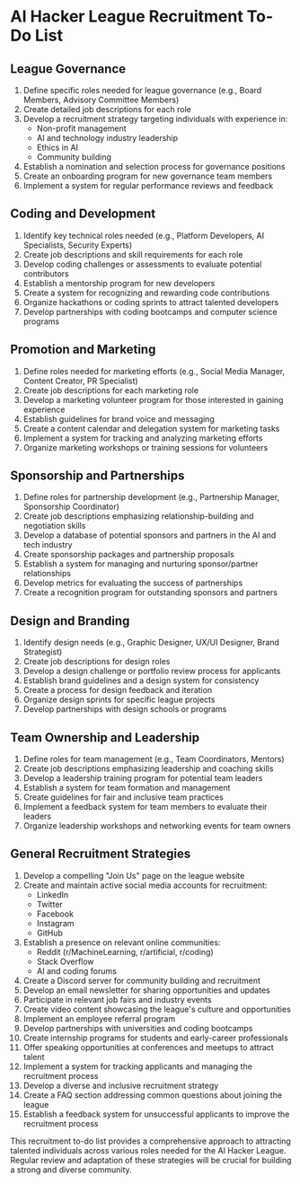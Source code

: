 # AI Hacker League Recruitment To-Do List

## League Governance
1. Define specific roles needed for league governance (e.g., Board Members, Advisory Committee Members)
2. Create detailed job descriptions for each role
3. Develop a recruitment strategy targeting individuals with experience in:
   - Non-profit management
   - AI and technology industry leadership
   - Ethics in AI
   - Community building
4. Establish a nomination and selection process for governance positions
5. Create an onboarding program for new governance team members
6. Implement a system for regular performance reviews and feedback

## Coding and Development
1. Identify key technical roles needed (e.g., Platform Developers, AI Specialists, Security Experts)
2. Create job descriptions and skill requirements for each role
3. Develop coding challenges or assessments to evaluate potential contributors
4. Establish a mentorship program for new developers
5. Create a system for recognizing and rewarding code contributions
6. Organize hackathons or coding sprints to attract talented developers
7. Develop partnerships with coding bootcamps and computer science programs

## Promotion and Marketing
1. Define roles needed for marketing efforts (e.g., Social Media Manager, Content Creator, PR Specialist)
2. Create job descriptions for each marketing role
3. Develop a marketing volunteer program for those interested in gaining experience
4. Establish guidelines for brand voice and messaging
5. Create a content calendar and delegation system for marketing tasks
6. Implement a system for tracking and analyzing marketing efforts
7. Organize marketing workshops or training sessions for volunteers

## Sponsorship and Partnerships
1. Define roles for partnership development (e.g., Partnership Manager, Sponsorship Coordinator)
2. Create job descriptions emphasizing relationship-building and negotiation skills
3. Develop a database of potential sponsors and partners in the AI and tech industry
4. Create sponsorship packages and partnership proposals
5. Establish a system for managing and nurturing sponsor/partner relationships
6. Develop metrics for evaluating the success of partnerships
7. Create a recognition program for outstanding sponsors and partners

## Design and Branding
1. Identify design needs (e.g., Graphic Designer, UX/UI Designer, Brand Strategist)
2. Create job descriptions for design roles
3. Develop a design challenge or portfolio review process for applicants
4. Establish brand guidelines and a design system for consistency
5. Create a process for design feedback and iteration
6. Organize design sprints for specific league projects
7. Develop partnerships with design schools or programs

## Team Ownership and Leadership
1. Define roles for team management (e.g., Team Coordinators, Mentors)
2. Create job descriptions emphasizing leadership and coaching skills
3. Develop a leadership training program for potential team leaders
4. Establish a system for team formation and management
5. Create guidelines for fair and inclusive team practices
6. Implement a feedback system for team members to evaluate their leaders
7. Organize leadership workshops and networking events for team owners

## General Recruitment Strategies
1. Develop a compelling "Join Us" page on the league website
2. Create and maintain active social media accounts for recruitment:
   - LinkedIn
   - Twitter
   - Facebook
   - Instagram
   - GitHub
3. Establish a presence on relevant online communities:
   - Reddit (r/MachineLearning, r/artificial, r/coding)
   - Stack Overflow
   - AI and coding forums
4. Create a Discord server for community building and recruitment
5. Develop an email newsletter for sharing opportunities and updates
6. Participate in relevant job fairs and industry events
7. Create video content showcasing the league's culture and opportunities
8. Implement an employee referral program
9. Develop partnerships with universities and coding bootcamps
10. Create internship programs for students and early-career professionals
11. Offer speaking opportunities at conferences and meetups to attract talent
12. Implement a system for tracking applicants and managing the recruitment process
13. Develop a diverse and inclusive recruitment strategy
14. Create a FAQ section addressing common questions about joining the league
15. Establish a feedback system for unsuccessful applicants to improve the recruitment process

This recruitment to-do list provides a comprehensive approach to attracting talented individuals across various roles needed for the AI Hacker League. Regular review and adaptation of these strategies will be crucial for building a strong and diverse community.